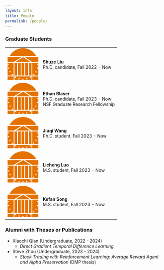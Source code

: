 ```yaml
---
layout: info
title: People 
permalink: /people/
---
```


### Graduate Students
<table class="phd_students">
  <tbody>
    <tr>
      <td> <img class="image" src="/assets/img/people/uva.png"  width="100"/>
      </td>
      <td>
        <p>
          <a><b> Shuze Liu </b> </a>
          <br> Ph.D. candidate, Fall 2022 - Now
        </p>
      </td>
    </tr>
    <tr>
      <td> <img class="image" src="/assets/img/people/uva.png"  width="100"/>
      </td>
      <td>
        <p>
          <a> <b> Ethan Blaser </b> </a>
          <br> Ph.D. candidate, Fall 2023 - Now
          <br> NSF Graduate Research Fellowship
        </p>
      </td>
    </tr>
    <tr>
      <td> <img class="image" src="/assets/img/people/uva.png"  width="100"/>
      </td>
      <td>
        <p>
          <a> <b> Jiuqi Wang </b> </a>
          <br> Ph.D. student, Fall 2023 - Now
        </p>
      </td>
    </tr>
    <tr>
      <td> <img class="image" src="/assets/img/people/uva.png"  width="100"/>
      </td>
      <td>
        <p>
          <a> <b> Licheng Luo </b> </a>
          <br> M.S. student, Fall 2023 - Now
        </p>
      </td>
    </tr>
    <tr>
      <td> <img class="image" src="/assets/img/people/uva.png"  width="100"/>
      </td>
      <td>
        <p>
          <a> <b> Kefan Song </b> </a>
          <br> M.S. student, Fall 2023 - Now
        </p>
      </td>
    </tr>
  </tbody>
</table>

### Alumni with Theses or Publications
* Xiaochi Qian (Undergraduate, 2022 - 2024)
    - *Direct Gradient Temporal Difference Learning*
* Steve Zhou (Undergraduate, 2023 - 2024)
    - *Stock Trading with Reinforcement Learning: Average Reward Agent and Alpha Preservation* (DMP thesis)
